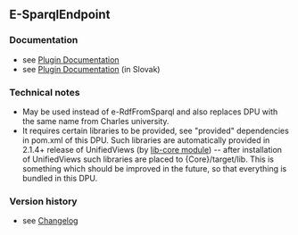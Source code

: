 E-SparqlEndpoint
----------

### Documentation

* see [Plugin Documentation](./doc/About.md)
* see [Plugin Documentation](./doc/About_sk.md) (in Slovak)

### Technical notes

* May be used instead of e-RdfFromSparql and also replaces DPU with the same name from Charles university.
* It requires certain libraries to be provided, see "provided" dependencies in pom.xml of this DPU. Such libraries are automatically provided in 2.1.4+ release of UnifiedViews (by [lib-core module](https://github.com/UnifiedViews/Core/tree/master/lib/lib-core)) -- after installation of UnifiedViews such libraries are placed to {Core}/target/lib. This is something which should be improved in the future, so that everything is bundled in this DPU. 

### Version history

* see [Changelog](./CHANGELOG.md)

